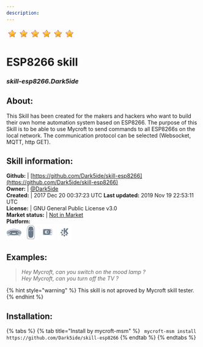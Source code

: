 ```yaml
---    
description:   
---    
```

![](../.gitbook/assets/star.png)![](../.gitbook/assets/star.png)![](../.gitbook/assets/star.png)![](../.gitbook/assets/star.png)![](../.gitbook/assets/star.png)![](../.gitbook/assets/star.png)  
# ESP8266 skill  
### _skill-esp8266.Dark5ide_  
## About:  
This Skill has been created for the makers and hackers who want to build their own home automation system based on ESP8266. The purpose of this Skill is to be able to use Mycroft to send commands to all ESP8266s on the local network. The communication protocol can be selected (Websocket, MQTT, http GET).

## Skill information:  
**Github:** | [https://github.com/Dark5ide/skill-esp8266](https://github.com/Dark5ide/skill-esp8266)  
**Owner:** | [@Dark5ide](https://github.com/Dark5ide)  
**Created:** | 2017 Dec 20 00:37:23 UTC  **Last updated:** 2019 Nov 19 22:53:11 UTC  
**License:** | GNU General Public License v3.0  
**Market status:** | [Not in Market](https://market.mycroft.ai/skill/)  
**Platform:**  
 ![](../.gitbook/assets/mark-1-icon.png)  ![](../.gitbook/assets/mark-2-icon.png)  ![](../.gitbook/assets/picroft-icon.png)  ![](../.gitbook/assets/kde.png)   
## Examples:  
> _Hey Mycroft, can you switch on the mood lamp ?_  
> _Hey Mycroft, can you turn off the TV ?_  
  
{% hint style="warning" %}
This skill is not aproved by Mycroft skill tester.
{% endhint %}
    
## Installation:  
{% tabs %}
{% tab title="Install by mycroft-msm" %}
``` mycroft-msm install https://github.com/Dark5ide/skill-esp8266```
{% endtab %}
  {% endtabs %}
  
